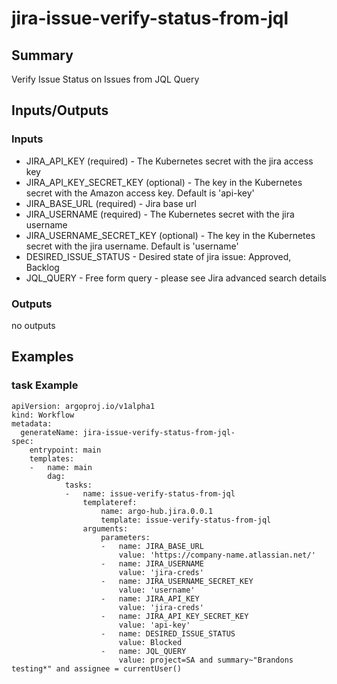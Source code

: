 # jira-issue-verify-status-from-jql

## Summary
Verify Issue Status on Issues from JQL Query

## Inputs/Outputs

### Inputs
* JIRA_API_KEY (required) - The Kubernetes secret with the jira access key
* JIRA_API_KEY_SECRET_KEY (optional) - The key in the Kubernetes secret with the Amazon access key. Default is 'api-key'
* JIRA_BASE_URL (required) - Jira base url
* JIRA_USERNAME (required) - The Kubernetes secret with the jira username
* JIRA_USERNAME_SECRET_KEY (optional) - The key in the Kubernetes secret with the jira username. Default is 'username'
* DESIRED_ISSUE_STATUS - Desired state of jira issue: Approved, Backlog
* JQL_QUERY - Free form query - please see Jira advanced search details

### Outputs
no outputs

## Examples

### task Example
```
apiVersion: argoproj.io/v1alpha1
kind: Workflow
metadata:
  generateName: jira-issue-verify-status-from-jql-
spec:
    entrypoint: main
    templates:
    -   name: main
        dag:
            tasks:
            -   name: issue-verify-status-from-jql
                templateref:
                    name: argo-hub.jira.0.0.1
                    template: issue-verify-status-from-jql
                arguments:
                    parameters:
                    -   name: JIRA_BASE_URL
                        value: 'https://company-name.atlassian.net/'
                    -   name: JIRA_USERNAME
                        value: 'jira-creds'
                    -   name: JIRA_USERNAME_SECRET_KEY
                        value: 'username'
                    -   name: JIRA_API_KEY
                        value: 'jira-creds'
                    -   name: JIRA_API_KEY_SECRET_KEY
                        value: 'api-key'
                    -   name: DESIRED_ISSUE_STATUS
                        value: Blocked
                    -   name: JQL_QUERY
                        value: project=SA and summary~"Brandons testing*" and assignee = currentUser()
```
